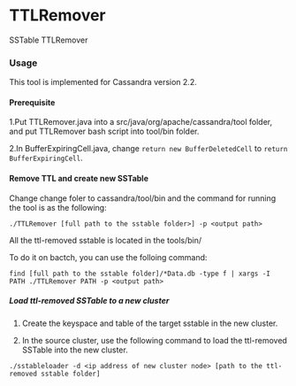 # TTLRemover
SSTable TTLRemover


### Usage

This tool is implemented for Cassandra version 2.2.

#### Prerequisite

1.Put TTLRemover.java into a src/java/org/apache/cassandra/tool folder, and put TTLRemover bash script into tool/bin folder.

2.In BufferExpiringCell.java, change `return new BufferDeletedCell` to `return BufferExpiringCell`.

#### Remove TTL and create new SSTable

Change change foler to cassandra/tool/bin and the command for running the tool is as the following:

`./TTLRemover [full path to the sstable folder>] -p <output path>`

All the ttl-removed sstable is located in the tools/bin/<output path>

To do it on bactch, you can use the folloing command:

`find [full path to the sstable folder]/*Data.db -type f | xargs -I PATH ./TTLRemover PATH -p <output path>`

##### Load ttl-removed SSTable to a new cluster

1. Create the keyspace and table of the target sstable in the new cluster.

2. In the source cluster, use the following command to load the ttl-removed SSTable into the new cluster.

`./sstableloader -d <ip address of new cluster node> [path to the ttl-removed sstable folder]`







